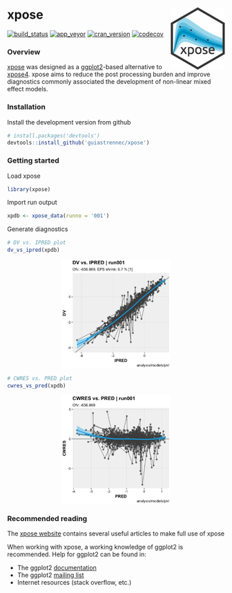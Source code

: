 
xpose <a href="https://guiastrennec.github.io/xpose/"><img src="logo.png" align="right" /></a>
==============================================================================================

[![build\_status](https://travis-ci.org/guiastrennec/xpose.svg?branch=master)](https://travis-ci.org/guiastrennec/xpose) [![app\_veyor](https://ci.appveyor.com/api/projects/status/3w06ve94gne2xg91?svg=true)](https://ci.appveyor.com/project/guiastrennec/xpose) [![cran\_version](http://www.r-pkg.org/badges/version/xpose)]() [![codecov](https://codecov.io/gh/guiastrennec/xpose/branch/master/graph/badge.svg)](https://codecov.io/gh/guiastrennec/xpose)

### Overview

[xpose](https://guiastrennec.github.io/xpose/) was designed as a [ggplot2](https://github.com/tidyverse/ggplot2)-based alternative to [xpose4](http://xpose.sourceforge.net). xpose aims to reduce the post processing burden and improve diagnostics commonly associated the development of non-linear mixed effect models.

### Installation

Install the development version from github

``` r
# install.packages('devtools')
devtools::install_github('guiastrennec/xpose')
```

### Getting started

Load xpose

``` r
library(xpose)
```

Import run output

``` r
xpdb <- xpose_data(runno = '001')
```

Generate diagnostics

``` r
# DV vs. IPRED plot
dv_vs_ipred(xpdb)
```

<img src="inst/img/readme_example_figure-1.png" width="50%" style="display: block; margin: auto;" />

``` r
# CWRES vs. PRED plot
cwres_vs_pred(xpdb)
```

<img src="inst/img/readme_example_figure-2.png" width="50%" style="display: block; margin: auto;" />

### Recommended reading

The [xpose website](https://guiastrennec.github.io/xpose/) contains several useful articles to make full use of xpose

When working with xpose, a working knowledge of ggplot2 is recommended. Help for ggplot2 can be found in:

-   The ggplot2 [documentation](http://docs.ggplot2.org/current/)
-   The ggplot2 [mailing list](https://groups.google.com/forum/?fromgroups#!forum/ggplot2)
-   Internet resources (stack overflow, etc.)
